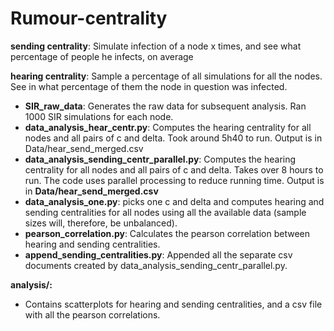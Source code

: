# Rumour-centrality

**sending centrality**: Simulate infection of a node x times, and see what percentage of people he infects, on average

**hearing centrality**: Sample a percentage of all simulations for all the nodes. See in what percentage of them the node in question was infected. 

  - **SIR_raw_data**: Generates the raw data for subsequent analysis. Ran 1000 SIR simulations for each node.
  - **data_analysis_hear_centr.py**: Computes the hearing centrality for all nodes and all pairs of c and delta. Took around 5h40 to run. Output is in Data/hear_send_merged.csv 
  - **data_analysis_sending_centr_parallel.py**:  Computes the hearing centrality for all nodes and all pairs of c and delta. Takes over 8 hours to run. The code uses parallel processing to reduce running time. Output is in **Data/hear_send_merged.csv**
  - **data_analysis_one.py**: picks one c and delta and computes hearing and sending centralities for all nodes using all the available data (sample sizes will, therefore, be unbalanced).
  - **pearson_correlation.py**: Calculates the pearson correlation between hearing and sending centralities.
  - **append_sending_centralities.py**: Appended all the separate csv documents created by data_analysis_sending_centr_parallel.py.

**analysis/:**
   - Contains scatterplots for hearing and sending centralities, and a csv file with all the pearson correlations. 
